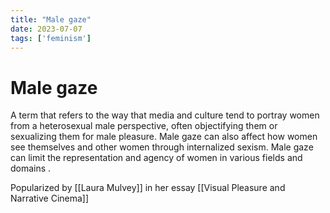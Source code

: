 ```yaml
---
title: "Male gaze"
date: 2023-07-07
tags: ['feminism']
---
```

# Male gaze
A term that refers to the way that media and culture tend to portray women from a heterosexual male perspective, often objectifying them or sexualizing them for male pleasure. Male gaze can also affect how women see themselves and other women through internalized sexism. Male gaze can limit the representation and agency of women in various fields and domains  .

Popularized by [[Laura Mulvey]] in her essay [[Visual Pleasure and Narrative Cinema]]

